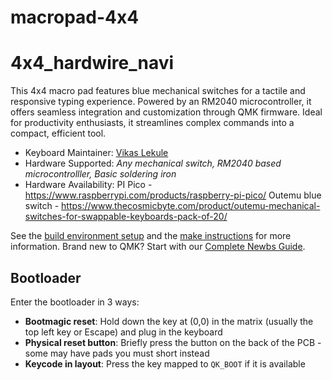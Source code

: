 # macropad-4x4
# 4x4_hardwire_navi

This 4x4 macro pad features blue mechanical switches for a tactile and responsive typing experience. Powered by an RM2040 microcontroller, it offers seamless integration and customization through QMK firmware. Ideal for productivity enthusiasts, it streamlines complex commands into a compact, efficient tool.

* Keyboard Maintainer: [Vikas Lekule](https://github.com/naaviiiii)
* Hardware Supported: *Any mechanical switch, RM2040 based microcontrolller, Basic soldering iron*
* Hardware Availability: PI Pico - https://www.raspberrypi.com/products/raspberry-pi-pico/
                         Outemu blue switch - https://www.thecosmicbyte.com/product/outemu-mechanical-switches-for-swappable-keyboards-pack-of-20/   

See the [build environment setup](https://docs.qmk.fm/#/getting_started_build_tools) and the [make instructions](https://docs.qmk.fm/#/getting_started_make_guide) for more information. Brand new to QMK? Start with our [Complete Newbs Guide](https://docs.qmk.fm/#/newbs).

## Bootloader

Enter the bootloader in 3 ways:

* **Bootmagic reset**: Hold down the key at (0,0) in the matrix (usually the top left key or Escape) and plug in the keyboard
* **Physical reset button**: Briefly press the button on the back of the PCB - some may have pads you must short instead
* **Keycode in layout**: Press the key mapped to `QK_BOOT` if it is available
